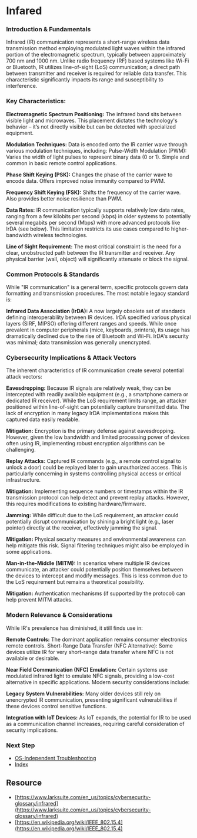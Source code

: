 # Infared
### Introduction & Fundamentals
Infrared (IR) communication represents a short-range wireless data transmission method employing modulated light waves within the infrared portion of the electromagnetic spectrum, typically between approximately 700 nm and 1000 nm. Unlike radio frequency (RF) based systems like Wi-Fi or Bluetooth, IR utilizes line-of-sight (LoS) communication; a direct path between transmitter and receiver is required for reliable data transfer. This characteristic significantly impacts its range and susceptibility to interference.

### Key Characteristics:

**Electromagnetic Spectrum Positioning:** The infrared band sits between visible light and microwaves. This placement dictates the technology's behavior – it’s not directly visible but can be detected with specialized equipment.

**Modulation Techniques:** Data is encoded onto the IR carrier wave through various modulation techniques, including:
Pulse-Width Modulation (PWM): Varies the width of light pulses to represent binary data (0 or 1). Simple and common in basic remote control applications.

**Phase Shift Keying (PSK):** Changes the phase of the carrier wave to encode data. Offers improved noise immunity compared to PWM.

**Frequency Shift Keying (FSK):** Shifts the frequency of the carrier wave. Also provides better noise resilience than PWM.

**Data Rates:** IR communication typically supports relatively low data rates, ranging from a few kilobits per second (kbps) in older systems to potentially several megabits per second (Mbps) with more advanced protocols like IrDA (see below). This limitation restricts its use cases compared to higher-bandwidth wireless technologies.

**Line of Sight Requirement:** The most critical constraint is the need for a clear, unobstructed path between the IR transmitter and receiver. Any physical barrier (wall, object) will significantly attenuate or block the signal.

### Common Protocols & Standards
While "IR communication" is a general term, specific protocols govern data formatting and transmission procedures. The most notable legacy standard is:

**Infrared Data Association (IrDA):** A now largely obsolete set of standards defining interoperability between IR devices. IrDA specified various physical layers (SIRF, MIPSO) offering different ranges and speeds. While once prevalent in computer peripherals (mice, keyboards, printers), its usage has dramatically declined due to the rise of Bluetooth and Wi-Fi. IrDA's security was minimal; data transmission was generally unencrypted.

### Cybersecurity Implications & Attack Vectors
The inherent characteristics of IR communication create several potential attack vectors:

**Eavesdropping:** Because IR signals are relatively weak, they can be intercepted with readily available equipment (e.g., a smartphone camera or dedicated IR receiver). While the LoS requirement limits range, an attacker positioned within line-of-sight can potentially capture transmitted data. The lack of encryption in many legacy IrDA implementations makes this captured data easily readable.

**Mitigation:** Encryption is the primary defense against eavesdropping. However, given the low bandwidth and limited processing power of devices often using IR, implementing robust encryption algorithms can be challenging.

**Replay Attacks:** Captured IR commands (e.g., a remote control signal to unlock a door) could be replayed later to gain unauthorized access. This is particularly concerning in systems controlling physical access or critical infrastructure.

**Mitigation:** Implementing sequence numbers or timestamps within the IR transmission protocol can help detect and prevent replay attacks. However, this requires modifications to existing hardware/firmware.

**Jamming:** While difficult due to the LoS requirement, an attacker could potentially disrupt communication by shining a bright light (e.g., laser pointer) directly at the receiver, effectively jamming the signal.

**Mitigation:** Physical security measures and environmental awareness can help mitigate this risk. Signal filtering techniques might also be employed in some applications.

**Man-in-the-Middle (MITM):** In scenarios where multiple IR devices communicate, an attacker could potentially position themselves between the devices to intercept and modify messages. This is less common due to the LoS requirement but remains a theoretical possibility.

**Mitigation:** Authentication mechanisms (if supported by the protocol) can help prevent MITM attacks.

### Modern Relevance & Considerations
While IR's prevalence has diminished, it still finds use in:

**Remote Controls:** The dominant application remains consumer electronics remote controls.
Short-Range Data Transfer (NFC Alternative): Some devices utilize IR for very short-range data transfer where NFC is not available or desirable.

**Near Field Communication (NFC) Emulation:** Certain systems use modulated infrared light to emulate NFC signals, providing a low-cost alternative in specific applications.
Modern security considerations include:

**Legacy System Vulnerabilities:** Many older devices still rely on unencrypted IR communication, presenting significant vulnerabilities if these devices control sensitive functions.

**Integration with IoT Devices:** As IoT expands, the potential for IR to be used as a communication channel increases, requiring careful consideration of security implications.


### Next Step
- [OS-Independent Troubleshooting](https://github.com/Sisu-Sus/CyberSec-RoadMap/blob/main/Fundamental_IT_Skills/OS_Independent_Troubleshooting.md)
- [Index](https://github.com/Sisu-Sus/CyberSec-RoadMap/blob/main/index.md)

## Resource 
- [https://www.larksuite.com/en_us/topics/cybersecurity-glossary/infrared](https://www.larksuite.com/en_us/topics/cybersecurity-glossary/infrared)
- [https://en.wikipedia.org/wiki/IEEE_802.15.4](https://en.wikipedia.org/wiki/IEEE_802.15.4)
